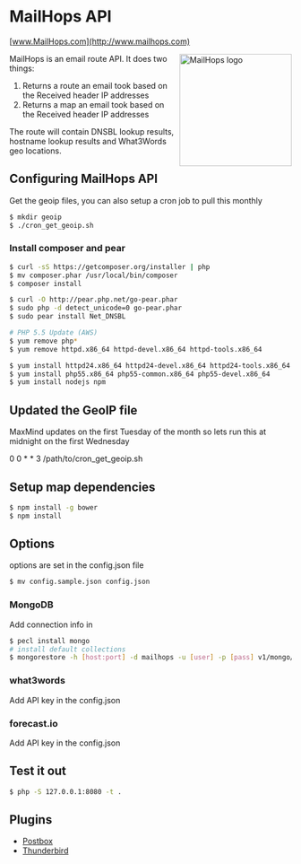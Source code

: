 # MailHops API
[www.MailHops.com](http://www.mailhops.com)

<img src="http://www.mailhops.com/images/logos/mailhops395.png" width="200" alt="MailHops logo" title="MailHops" align="right" />

MailHops is an email route API. It does two things:

1. Returns a route an email took based on the Received header IP addresses
2. Returns a map an email took based on the Received header IP addresses

The route will contain DNSBL lookup results, hostname lookup results and What3Words geo locations. 

## Configuring MailHops API

Get the geoip files, you can also setup a cron job to pull this monthly

```sh
$ mkdir geoip
$ ./cron_get_geoip.sh
```

### Install composer and pear

```sh 
$ curl -sS https://getcomposer.org/installer | php
$ mv composer.phar /usr/local/bin/composer
$ composer install

$ curl -O http://pear.php.net/go-pear.phar
$ sudo php -d detect_unicode=0 go-pear.phar
$ sudo pear install Net_DNSBL

# PHP 5.5 Update (AWS)
$ yum remove php*
$ yum remove httpd.x86_64 httpd-devel.x86_64 httpd-tools.x86_64

$ yum install httpd24.x86_64 httpd24-devel.x86_64 httpd24-tools.x86_64
$ yum install php55.x86_64 php55-common.x86_64 php55-devel.x86_64
$ yum install nodejs npm
```

## Updated the GeoIP file

MaxMind updates on the first Tuesday of the month so lets run this at midnight on the first Wednesday

0 0 *  * 3 /path/to/cron_get_geoip.sh

## Setup map dependencies
```sh 
$ npm install -g bower
$ npm install
```

## Options 
options are set in the config.json file

```sh
$ mv config.sample.json config.json
```

### MongoDB
Add connection info in
```sh 
$ pecl install mongo
# install default collections
$ mongorestore -h [host:port] -d mailhops -u [user] -p [pass] v1/mongo/mailhops/
```

### what3words
Add API key in the config.json

### forecast.io
Add API key in the config.json

## Test it out
```sh
$ php -S 127.0.0.1:8080 -t .
```

## Plugins
- [Postbox](https://github.com/avantassel/mailhops-postbox)
- [Thunderbird](https://github.com/avantassel/mailhops-thunderbird)